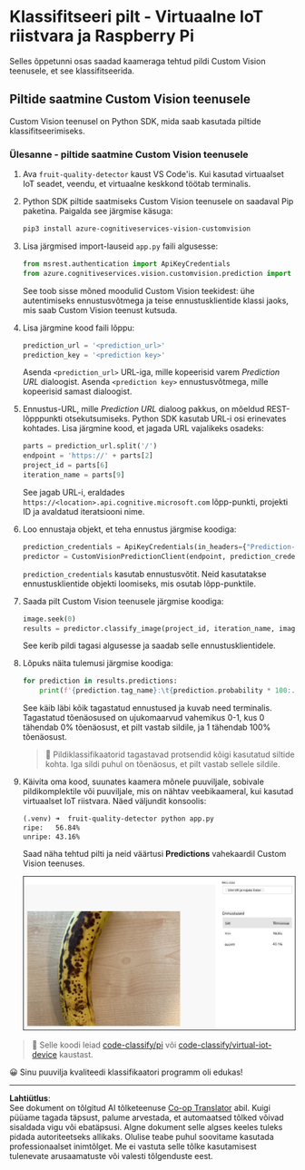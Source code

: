 <!--
CO_OP_TRANSLATOR_METADATA:
{
  "original_hash": "e5896207b304ce1abaf065b8acc0cc79",
  "translation_date": "2025-10-11T11:48:21+00:00",
  "source_file": "4-manufacturing/lessons/2-check-fruit-from-device/single-board-computer-classify-image.md",
  "language_code": "et"
}
-->
# Klassifitseeri pilt - Virtuaalne IoT riistvara ja Raspberry Pi

Selles õppetunni osas saadad kaameraga tehtud pildi Custom Vision teenusele, et see klassifitseerida.

## Piltide saatmine Custom Vision teenusele

Custom Vision teenusel on Python SDK, mida saab kasutada piltide klassifitseerimiseks.

### Ülesanne - piltide saatmine Custom Vision teenusele

1. Ava `fruit-quality-detector` kaust VS Code'is. Kui kasutad virtuaalset IoT seadet, veendu, et virtuaalne keskkond töötab terminalis.

1. Python SDK piltide saatmiseks Custom Vision teenusele on saadaval Pip paketina. Paigalda see järgmise käsuga:

    ```sh
    pip3 install azure-cognitiveservices-vision-customvision
    ```

1. Lisa järgmised import-lauseid `app.py` faili algusesse:

    ```python
    from msrest.authentication import ApiKeyCredentials
    from azure.cognitiveservices.vision.customvision.prediction import CustomVisionPredictionClient
    ```

    See toob sisse mõned moodulid Custom Vision teekidest: ühe autentimiseks ennustusvõtmega ja teise ennustusklientide klassi jaoks, mis saab Custom Vision teenust kutsuda.

1. Lisa järgmine kood faili lõppu:

    ```python
    prediction_url = '<prediction_url>'
    prediction_key = '<prediction key>'
    ```

    Asenda `<prediction_url>` URL-iga, mille kopeerisid varem *Prediction URL* dialoogist. Asenda `<prediction key>` ennustusvõtmega, mille kopeerisid samast dialoogist.

1. Ennustus-URL, mille *Prediction URL* dialoog pakkus, on mõeldud REST-lõpppunkti otsekutsumiseks. Python SDK kasutab URL-i osi erinevates kohtades. Lisa järgmine kood, et jagada URL vajalikeks osadeks:

    ```python
    parts = prediction_url.split('/')
    endpoint = 'https://' + parts[2]
    project_id = parts[6]
    iteration_name = parts[9]
    ```

    See jagab URL-i, eraldades `https://<location>.api.cognitive.microsoft.com` lõpp-punkti, projekti ID ja avaldatud iteratsiooni nime.

1. Loo ennustaja objekt, et teha ennustus järgmise koodiga:

    ```python
    prediction_credentials = ApiKeyCredentials(in_headers={"Prediction-key": prediction_key})
    predictor = CustomVisionPredictionClient(endpoint, prediction_credentials)
    ```

    `prediction_credentials` kasutab ennustusvõtit. Neid kasutatakse ennustusklientide objekti loomiseks, mis osutab lõpp-punktile.

1. Saada pilt Custom Vision teenusele järgmise koodiga:

    ```python
    image.seek(0)
    results = predictor.classify_image(project_id, iteration_name, image)
    ```

    See kerib pildi tagasi algusesse ja saadab selle ennustusklientidele.

1. Lõpuks näita tulemusi järgmise koodiga:

    ```python
    for prediction in results.predictions:
        print(f'{prediction.tag_name}:\t{prediction.probability * 100:.2f}%')
    ```

    See käib läbi kõik tagastatud ennustused ja kuvab need terminalis. Tagastatud tõenäosused on ujukomaarvud vahemikus 0-1, kus 0 tähendab 0% tõenäosust, et pilt vastab sildile, ja 1 tähendab 100% tõenäosust.

    > 💁 Pildiklassifikaatorid tagastavad protsendid kõigi kasutatud siltide kohta. Iga sildi puhul on tõenäosus, et pilt vastab sellele sildile.

1. Käivita oma kood, suunates kaamera mõnele puuviljale, sobivale pildikomplektile või puuviljale, mis on nähtav veebikaameral, kui kasutad virtuaalset IoT riistvara. Näed väljundit konsoolis:

    ```output
    (.venv) ➜  fruit-quality-detector python app.py
    ripe:   56.84%
    unripe: 43.16%
    ```

    Saad näha tehtud pilti ja neid väärtusi **Predictions** vahekaardil Custom Vision teenuses.

    ![Banaan Custom Vision teenuses, ennustatud küps 56.8% ja toore 43.1%](../../../../../translated_images/custom-vision-banana-prediction.30cdff4e1d72db5d9a0be0193790a47c2b387da034e12dc1314dd57ca2131b59.et.png)

> 💁 Selle koodi leiad [code-classify/pi](../../../../../4-manufacturing/lessons/2-check-fruit-from-device/code-classify/pi) või [code-classify/virtual-iot-device](../../../../../4-manufacturing/lessons/2-check-fruit-from-device/code-classify/virtual-iot-device) kaustast.

😀 Sinu puuvilja kvaliteedi klassifikaatori programm oli edukas!

---

**Lahtiütlus**:  
See dokument on tõlgitud AI tõlketeenuse [Co-op Translator](https://github.com/Azure/co-op-translator) abil. Kuigi püüame tagada täpsust, palume arvestada, et automaatsed tõlked võivad sisaldada vigu või ebatäpsusi. Algne dokument selle algses keeles tuleks pidada autoriteetseks allikaks. Olulise teabe puhul soovitame kasutada professionaalset inimtõlget. Me ei vastuta selle tõlke kasutamisest tulenevate arusaamatuste või valesti tõlgenduste eest.